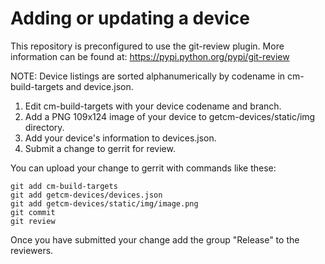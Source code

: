 # Adding or updating a device

This repository is preconfigured to use the git-review plugin. More information can be found at:
https://pypi.python.org/pypi/git-review

NOTE: Device listings are sorted alphanumerically by codename in cm-build-targets and device.json.  
1. Edit cm-build-targets with your device codename and branch.  
2. Add a PNG 109x124 image of your device to getcm-devices/static/img directory.  
3. Add your device's information to devices.json.  
4. Submit a change to gerrit for review.  

You can upload your change to gerrit with commands like these:

    git add cm-build-targets
    git add getcm-devices/devices.json
    git add getcm-devices/static/img/image.png
    git commit
    git review

Once you have submitted your change add the group "Release" to the reviewers.
